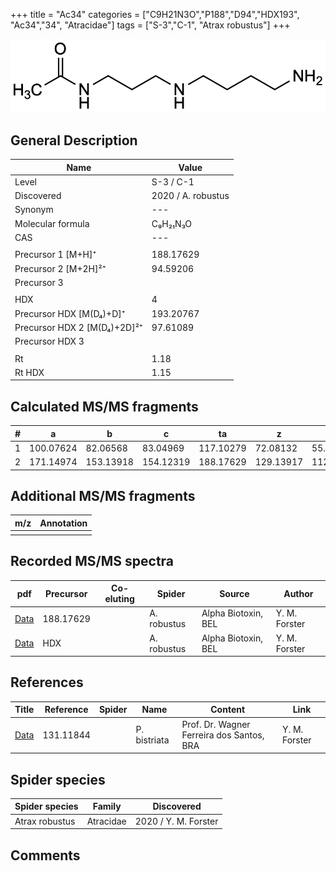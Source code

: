 +++
title = "Ac34"
categories = ["C9H21N3O","P188","D94","HDX193",
"Ac34","34",
"Atracidae"]
tags = ["S-3","C-1",
"Atrax robustus"]
+++

![](/img/Ac34.png)

## General Description

| Name                       | Value              |
|----------------------------|--------------------|
| Level                      | S-3 / C-1          |
| Discovered                 | 2020 / A. robustus |
| Synonym                    | ---                |
| Molecular formula          | C₉H₂₁N₃O                   |
| CAS                        | ---                |
|                            |                    |
| Precursor 1 [M+H]⁺         | 188.17629                   |
| Precursor 2 [M+2H]²⁺       | 94.59206                   |
| Precursor 3                |                    |
|                            |                    |
| HDX                        | 4                   |
| Precursor HDX   [M(D₄)+D]⁺   | 193.20767                   |
| Precursor HDX 2 [M(D₄)+2D]²⁺ | 97.61089                   |
| Precursor HDX 3            |                    |
|                            |                    |
| Rt                         | 1.18                   |
| Rt HDX                     | 1.15                   |

## Calculated MS/MS fragments

| # | a         | b         | c         | ta        | z         | y         | tz        |
|---|-----------|-----------|-----------|-----------|-----------|-----------|-----------|
| 1 | 100.07624 | 82.06568 | 83.04969 | 117.10279 | 72.08132 | 55.05477 | 89.10787 |
| 2 | 171.14974 | 153.13918 | 154.12319 | 188.17629 | 129.13917 | 112.11262 | 146.16572 |

## Additional MS/MS fragments

| m/z | Annotation |
|-----|------------|
|     |            |

## Recorded MS/MS spectra

| pdf                                             | Precursor | Co-eluting | Spider      | Source                       | Author        |
|-------------------------------------------------|-----------|------------|-------------|------------------------------|---------------|
| [Data](/pdf/A-robustus/188_Ac34_Ar.pdf)   | 188.17629 |            | A. robustus | Alpha Biotoxin, BEL  | Y. M. Forster |
| [Data](/pdf/A-robustus/188_Ac34_Ar_HDX.pdf)   | HDX |            | A. robustus | Alpha Biotoxin, BEL  | Y. M. Forster |

## References

| Title | Reference | Spider | Name | Content | Link |
|-------|-----------|--------|------|---------|------|
| [Data](/pdf/P-bistriata/131_Ac4_Pb.pdf) | 131.11844 |           | P. bistriata | Prof. Dr. Wagner Ferreira dos Santos, BRA | Y. M. Forster |

## Spider species

| Spider species     | Family     | Discovered           |
|--------------------|------------|----------------------|
| Atrax robustus | Atracidae | 2020 / Y. M. Forster |

## Comments
